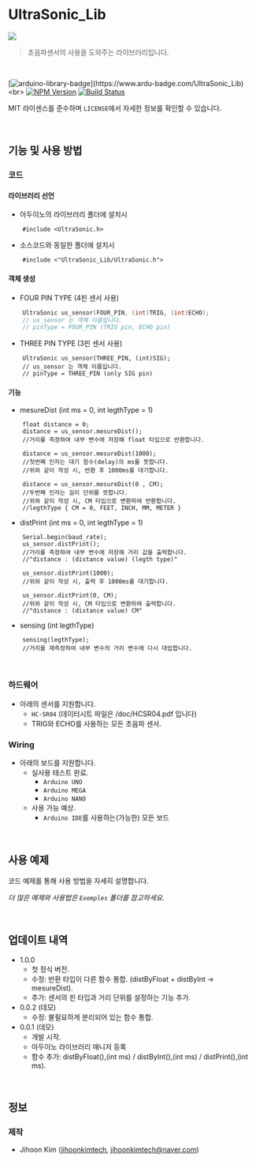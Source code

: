 # UltraSonic_Lib
![](../header.png)
> 초음파센서의 사용을 도와주는 라이브러리입니다.

<br>

<!-- NPM Version -->
<!-- Build Status -->
[![arduino-library-badge](https://www.ardu-badge.com/badge/UltraSonic_Lib.svg?)](https://www.ardu-badge.com/UltraSonic_Lib)<br>
[![NPM Version][npm-image]][npm-url]    [![Build Status][travis-image]][travis-url]

MIT 라이센스를 준수하며 ``LICENSE``에서 자세한 정보를 확인할 수 있습니다.

<br>

## 기능 및 사용 방법

### 코드
#### 라이브러리 선언
- 아두이노의 라이브러리 폴더에 설치시
```Arduino
    #include <UltraSonic.h>
```
- 소스코드와 동일한 폴더에 설치시
```Arduino
    #include <"UltraSonic_Lib/UltraSonic.h">
```
#### 객체 생성
- FOUR PIN TYPE (4핀 센서 사용)
```C
    UltraSonic us_sensor(FOUR_PIN, (int)TRIG, (int)ECHO);
    // us_sensor 는 객체 이름입니다.
    // pinType = FOUR_PIN (TRIG pin, ECHO pin)
```
- THREE PIN TYPE (3핀 센서 사용)
```Arduino
    UltraSonic us_sensor(THREE_PIN, (int)SIG);
    // us_sensor 는 객체 이름입니다.
    // pinType = THREE_PIN (only SIG pin)
```

#### 기능
- mesureDist (int ms = 0, int legthType = 1)
```Arduino
    float distance = 0;
    distance = us_sensor.mesureDist();
    //거리를 측정하여 내부 변수에 저장해 float 타입으로 반환합니다.

    distance = us_sensor.mesureDist(1000);
    //첫번째 인자는 대기 함수(delay)의 ms를 뜻합니다.
    //위와 같이 작성 시, 반환 후 1000ms를 대기합니다.

    distance = us_sensor.mesureDist(0 , CM);
    //두번째 인자는 길이 단위를 뜻합니다.
    //위와 같이 작성 시, CM 타입으로 변환하여 반환합니다.
    //legthType { CM = 0, FEET, INCH, MM, METER }
```

- distPrint (int ms = 0, int legthType = 1)
```Arduino
    Serial.begin(baud_rate);
    us_sensor.distPrint();
    //거리를 측정하여 내부 변수에 저장해 거리 값을 출력합니다.
    //"distance : (distance value) (legth type)"

    us_sensor.distPrint(1000);
    //위와 같이 작성 시, 출력 후 1000ms를 대기합니다.

    us_sensor.distPrint(0, CM);
    //위와 같이 작성 시, CM 타입으로 변환하여 출력합니다.
    //"distance : (distance value) CM"
```

- sensing (int legthType)
```Arduino
    sensing(legthType);
    //거리를 재측정하여 내부 변수의 거리 변수에 다시 대입합니다.
```

<br>

### 하드웨어
- 아래의 센서를 지원합니다.
    - `HC-SR04` (데이터시트 파일은 /doc/HCSR04.pdf 입니다)
    - TRIG와 ECHO를 사용하는 모든 초음파 센서.

### Wiring
- 아래의 보드를 지원합니다.
    - 실사용 테스트 완료.
        - `Arduino UNO`
        - `Arduino MEGA`
        - `Arduino NANO`
    - 사용 가능 예상.
        - `Arduino IDE`를 사용하는(가능한) 모든 보드

<br>

## 사용 예제

코드 예제를 통해 사용 방법을 자세히 설명합니다.

_더 많은 예제와 사용법은  ``Exemples`` 폴더를 참고하세요._

<br>

## 업데이트 내역

* 1.0.0
    * 첫 정식 버전.
    * 수정: 반환 타입이 다른 함수 통합. (distByFloat + distByInt -> mesureDist).
    * 추가: 센서의 핀 타입과 거리 단위를 설정하는 기능 추가.
* 0.0.2 (데모)
    * 수정: 불필요하게 분리되어 있는 함수 통합.
* 0.0.1 (데모)
    * 개발 시작.
    * 아두이노 라이브러리 매니저 등록
    * 함수 추가: distByFloat(),(int ms) / distByInt(),(int ms) / distPrint(),(int ms).

<br>

## 정보
### 제작
- Jihoon Kim ([jihoonkimtech](https://jihoonkimtech.github.io/), [jihoonkimtech@naver.com](mailto:jihoonkimtech@naver.com))



<!-- Markdown link & img dfn's -->
[npm-image]: https://img.shields.io/npm/v/datadog-metrics.svg?style=flat-square
[npm-url]: https://npmjs.org/package/datadog-metrics
[npm-downloads]: https://img.shields.io/npm/dm/datadog-metrics.svg?style=flat-square
[travis-image]: https://img.shields.io/travis/dbader/node-datadog-metrics/master.svg?style=flat-square
[travis-url]: https://travis-ci.org/dbader/node-datadog-metrics
[wiki]: https://github.com/yourname/yourproject/wiki